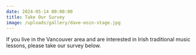 ```yaml
---
date: 2024-05-14 00:00:00 
title: Take Our Survey
image: /uploads/gallery/dave-eoin-stage.jpg
---
```


If you live in the Vancouver area and are interested in Irish traditional music lessons, please take our survey below.

*<survey closed>*
